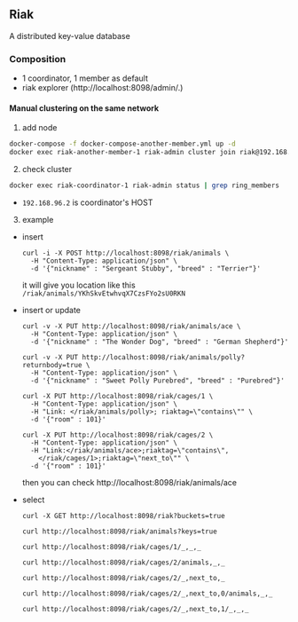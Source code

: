 ## Riak

A distributed key-value database

### Composition
- 1 coordinator, 1 member as default
- riak explorer (http://localhost:8098/admin/.)

#### Manual clustering on the same network
1. add node

  ```sh
  docker-compose -f docker-compose-another-member.yml up -d
  docker exec riak-another-member-1 riak-admin cluster join riak@192.168.96.2
  ```

2. check cluster

  ```sh
  docker exec riak-coordinator-1 riak-admin status | grep ring_members
  ```

* `192.168.96.2` is coordinator's HOST

3. example

- insert
  ```
  curl -i -X POST http://localhost:8098/riak/animals \
    -H "Content-Type: application/json" \
    -d '{"nickname" : "Sergeant Stubby", "breed" : "Terrier"}'
  ```

  it will give you location like this `/riak/animals/YKhSkvEtwhvqX7CzsFYo2sU0RKN`


- insert or update
  ```
  curl -v -X PUT http://localhost:8098/riak/animals/ace \
    -H "Content-Type: application/json" \
    -d '{"nickname" : "The Wonder Dog", "breed" : "German Shepherd"}'

  curl -v -X PUT http://localhost:8098/riak/animals/polly?returnbody=true \
    -H "Content-Type: application/json" \
    -d '{"nickname" : "Sweet Polly Purebred", "breed" : "Purebred"}'

  curl -X PUT http://localhost:8098/riak/cages/1 \
    -H "Content-Type: application/json" \
    -H "Link: </riak/animals/polly>; riaktag=\"contains\"" \
    -d '{"room" : 101}'

  curl -X PUT http://localhost:8098/riak/cages/2 \
    -H "Content-Type: application/json" \
    -H "Link:</riak/animals/ace>;riaktag=\"contains\",
      </riak/cages/1>;riaktag=\"next_to\"" \
    -d '{"room" : 101}'
  ```

  then you can check http://localhost:8098/riak/animals/ace


- select

  ```
  curl -X GET http://localhost:8098/riak?buckets=true

  curl http://localhost:8098/riak/animals?keys=true

  curl http://localhost:8098/riak/cages/1/_,_,_

  curl http://localhost:8098/riak/cages/2/animals,_,_

  curl http://localhost:8098/riak/cages/2/_,next_to,_

  curl http://localhost:8098/riak/cages/2/_,next_to,0/animals,_,_

  curl http://localhost:8098/riak/cages/2/_,next_to,1/_,_,_
  ```
